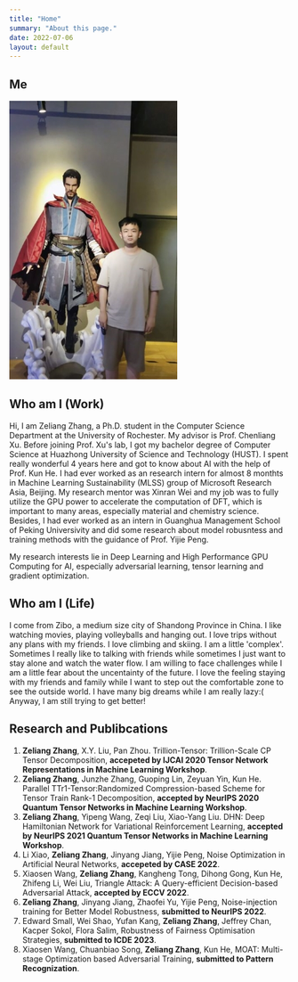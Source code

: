 ```yaml
---
title: "Home"
summary: "About this page."
date: 2022-07-06
layout: default
---
```


## Me
![Researcher Portrait](assets/images/zeliang_who.jpg "Zeliang")

## Who am I (Work)
Hi, I am Zeliang Zhang,  a Ph.D. student in the Computer Science Department at the University of Rochester. My advisor is Prof. Chenliang Xu. Before joining Prof. Xu's lab, I got my bachelor degree of Computer Science at Huazhong University of Science and Technology (HUST). I spent really wonderful 4 years here and got to know about AI with the help of Prof. Kun He.  I had ever worked as an research intern for almost 8 monthts in Machine Learning Sustainability (MLSS) group of Microsoft Research Asia, Beijing. My research mentor was Xinran Wei and my job was to fully utilize the GPU power to accelerate the computation of DFT, which is important to many areas, especially  material and chemistry science. Besides, I had ever worked as an intern in Guanghua Management School of Peking Universivity and did some research about model robusntess and training methods with the guidance of Prof. Yijie Peng.

My research interests lie in Deep Learning and High Performance GPU Computing for AI, especially adversarial learning, tensor learning and gradient optimization.

## Who am I (Life)
I come from Zibo, a medium size city of Shandong Province in China. I like watching movies, playing volleyballs and hanging out. I love trips without any plans with my friends. I love climbing and skiing. I am a little 'complex'. Sometimes I really like to talking with friends while sometimes I just want to stay alone and watch the water flow. I am willing to face challenges while I am a little fear about the uncentainty of the future. I love the feeling staying with my friends and family while I want to step out the comfortable zone to see the outside world. I have many big dreams while I am really lazy:( Anyway, I am still trying to get better!


## Research and Publibcations

1. __Zeliang Zhang__, X.Y. Liu, Pan Zhou. Trillion-Tensor: Trillion-Scale CP Tensor Decomposition, __accepeted by IJCAI 2020 Tensor Network Representations in Machine Learning Workshop__.  
2. __Zeliang Zhang__, Junzhe Zhang, Guoping Lin, Zeyuan Yin, Kun He. Parallel TTr1-Tensor:Randomized Compression-based Scheme for
Tensor Train Rank-1 Decomposition, __accepted by NeurIPS 2020 Quantum Tensor Networks in Machine Learning Workshop__.  
3. __Zeliang Zhang__, Yipeng Wang, Zeqi Liu, Xiao-Yang Liu. DHN: Deep Hamiltonian Network for Variational Reinforcement Learning, __accepted by NeurIPS 2021 Quantum Tensor Networks in Machine Learning Workshop__.  
4. Li Xiao, __Zeliang Zhang__, Jinyang Jiang, Yijie Peng, Noise Optimization in Artificial Neural Networks, __accepeted by CASE 2022__.  
5. Xiaosen Wang, __Zeliang Zhang__, Kangheng Tong, Dihong Gong, Kun He, Zhifeng Li, Wei Liu, Triangle Attack: A Query-efficient Decision-based Adversarial Attack, __accepted by ECCV 2022__.  
7. __Zeliang Zhang__, Jinyang Jiang, Zhaofei Yu, Yijie Peng, Noise-injection training for Better Model Robustness, __submitted to NeurIPS 2022__.
8. Edward Small, Wei Shao, Yufan Kang, __Zeliang Zhang__, Jeffrey Chan, Kacper Sokol, Flora Salim, Robustness of Fairness Optimisation Strategies, __submitted to ICDE 2023__.  
9. Xiaosen Wang, Chuanbiao Song, __Zeliang Zhang__, Kun He, MOAT: Multi-stage Optimization based Adversarial Training, __submitted to Pattern Recognization__.

